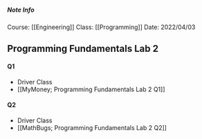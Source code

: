 ##### Note Info
Course: [[Engineering]]
Class: [[Programming]]
Date: 2022/04/03
## Programming Fundamentals Lab 2
#### Q1
- Driver Class
- [[MyMoney; Programming Fundamentals Lab 2 Q1]]

#### Q2
- Driver Class
- [[MathBugs; Programming Fundamentals Lab 2 Q2]]
